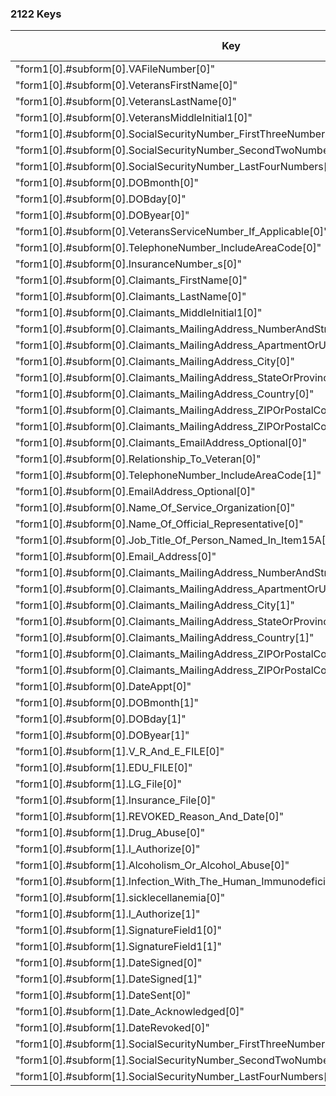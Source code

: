 ### 2122 Keys

|Key|Max Length|Type|
|---|---|---|
|"form1[0].#subform[0].VAFileNumber[0]"|"9"|"Text"|
|"form1[0].#subform[0].VeteransFirstName[0]"|"12"|"Text"|
|"form1[0].#subform[0].VeteransLastName[0]"|"18"|"Text"|
|"form1[0].#subform[0].VeteransMiddleInitial1[0]"|"1"|"Text"|
|"form1[0].#subform[0].SocialSecurityNumber_FirstThreeNumbers[0]"|"3"|"Text"|
|"form1[0].#subform[0].SocialSecurityNumber_SecondTwoNumbers[0]"|"2"|"Text"|
|"form1[0].#subform[0].SocialSecurityNumber_LastFourNumbers[0]"|"4"|"Text"|
|"form1[0].#subform[0].DOBmonth[0]"|"2"|"Text"|
|"form1[0].#subform[0].DOBday[0]"|"2"|"Text"|
|"form1[0].#subform[0].DOByear[0]"|"4"|"Text"|
|"form1[0].#subform[0].VeteransServiceNumber_If_Applicable[0]"|"9"|"Text"|
|"form1[0].#subform[0].TelephoneNumber_IncludeAreaCode[0]"|nil|"Text"|
|"form1[0].#subform[0].InsuranceNumber_s[0]"|nil|"Text"|
|"form1[0].#subform[0].Claimants_FirstName[0]"|"12"|"Text"|
|"form1[0].#subform[0].Claimants_LastName[0]"|"18"|"Text"|
|"form1[0].#subform[0].Claimants_MiddleInitial1[0]"|"1"|"Text"|
|"form1[0].#subform[0].Claimants_MailingAddress_NumberAndStreet[0]"|"30"|"Text"|
|"form1[0].#subform[0].Claimants_MailingAddress_ApartmentOrUnitNumber[0]"|"5"|"Text"|
|"form1[0].#subform[0].Claimants_MailingAddress_City[0]"|"18"|"Text"|
|"form1[0].#subform[0].Claimants_MailingAddress_StateOrProvince[0]"|"2"|"Text"|
|"form1[0].#subform[0].Claimants_MailingAddress_Country[0]"|"2"|"Text"|
|"form1[0].#subform[0].Claimants_MailingAddress_ZIPOrPostalCode_FirstFiveNumbers[0]"|"5"|"Text"|
|"form1[0].#subform[0].Claimants_MailingAddress_ZIPOrPostalCode_LastFourNumbers[0]"|"4"|"Text"|
|"form1[0].#subform[0].Claimants_EmailAddress_Optional[0]"|nil|"Text"|
|"form1[0].#subform[0].Relationship_To_Veteran[0]"|nil|"Text"|
|"form1[0].#subform[0].TelephoneNumber_IncludeAreaCode[1]"|nil|"Text"|
|"form1[0].#subform[0].EmailAddress_Optional[0]"|nil|"Text"|
|"form1[0].#subform[0].Name_Of_Service_Organization[0]"|nil|"Text"|
|"form1[0].#subform[0].Name_Of_Official_Representative[0]"|nil|"Text"|
|"form1[0].#subform[0].Job_Title_Of_Person_Named_In_Item15A[0]"|nil|"Text"|
|"form1[0].#subform[0].Email_Address[0]"|nil|"Text"|
|"form1[0].#subform[0].Claimants_MailingAddress_NumberAndStreet[1]"|"30"|"Text"|
|"form1[0].#subform[0].Claimants_MailingAddress_ApartmentOrUnitNumber[1]"|"5"|"Text"|
|"form1[0].#subform[0].Claimants_MailingAddress_City[1]"|"18"|"Text"|
|"form1[0].#subform[0].Claimants_MailingAddress_StateOrProvince[1]"|"2"|"Text"|
|"form1[0].#subform[0].Claimants_MailingAddress_Country[1]"|"2"|"Text"|
|"form1[0].#subform[0].Claimants_MailingAddress_ZIPOrPostalCode_FirstFiveNumbers[1]"|"5"|"Text"|
|"form1[0].#subform[0].Claimants_MailingAddress_ZIPOrPostalCode_LastFourNumbers[1]"|"4"|"Text"|
|"form1[0].#subform[0].DateAppt[0]"|nil|"Text"|
|"form1[0].#subform[0].DOBmonth[1]"|"2"|"Text"|
|"form1[0].#subform[0].DOBday[1]"|"2"|"Text"|
|"form1[0].#subform[0].DOByear[1]"|"4"|"Text"|
|"form1[0].#subform[1].V_R_And_E_FILE[0]"|nil|"Button"|
|"form1[0].#subform[1].EDU_FILE[0]"|nil|"Button"|
|"form1[0].#subform[1].LG_File[0]"|nil|"Button"|
|"form1[0].#subform[1].Insurance_File[0]"|nil|"Button"|
|"form1[0].#subform[1].REVOKED_Reason_And_Date[0]"|nil|"Text"|
|"form1[0].#subform[1].Drug_Abuse[0]"|nil|"Button"|
|"form1[0].#subform[1].I_Authorize[0]"|nil|"Button"|
|"form1[0].#subform[1].Alcoholism_Or_Alcohol_Abuse[0]"|nil|"Button"|
|"form1[0].#subform[1].Infection_With_The_Human_Immunodeficiency_Virus_HIV[0]"|nil|"Button"|
|"form1[0].#subform[1].sicklecellanemia[0]"|nil|"Button"|
|"form1[0].#subform[1].I_Authorize[1]"|nil|"Button"|
|"form1[0].#subform[1].SignatureField1[0]"|nil|"Signature"|
|"form1[0].#subform[1].SignatureField1[1]"|nil|"Signature"|
|"form1[0].#subform[1].DateSigned[0]"|nil|"Text"|
|"form1[0].#subform[1].DateSigned[1]"|nil|"Text"|
|"form1[0].#subform[1].DateSent[0]"|nil|"Text"|
|"form1[0].#subform[1].Date_Acknowledged[0]"|nil|"Text"|
|"form1[0].#subform[1].DateRevoked[0]"|nil|"Text"|
|"form1[0].#subform[1].SocialSecurityNumber_FirstThreeNumbers[1]"|"3"|"Text"|
|"form1[0].#subform[1].SocialSecurityNumber_SecondTwoNumbers[1]"|"2"|"Text"|
|"form1[0].#subform[1].SocialSecurityNumber_LastFourNumbers[1]"|"4"|"Text"|
